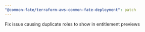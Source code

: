 ```yaml
---
"@common-fate/terraform-aws-common-fate-deployment": patch
---
```


Fix issue causing duplicate roles to show in entitlement previews
